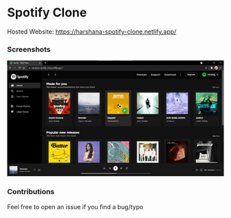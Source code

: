 # Spotify Clone

Hosted Website: https://harshana-spotify-clone.netlify.app/

### Screenshots

![image](https://github.com/minukag/minukag/blob/main/Screenshot%202021-08-26%20142741.png?raw=true)

### Contributions

Feel free to open an issue if you find a bug/typo

